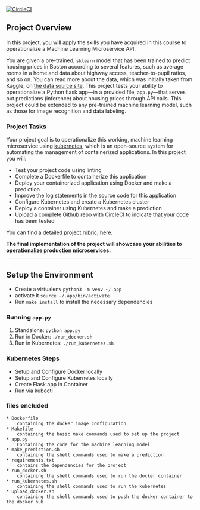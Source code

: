 
[![CircleCI](https://circleci.com/gh/Mo-esmail/project4/tree/main.svg?style=svg)](https://circleci.com/gh/Mo-esmail/project4/tree/main)

## Project Overview

In this project, you will apply the skills you have acquired in this course to operationalize a Machine Learning Microservice API. 

You are given a pre-trained, `sklearn` model that has been trained to predict housing prices in Boston according to several features, such as average rooms in a home and data about highway access, teacher-to-pupil ratios, and so on. You can read more about the data, which was initially taken from Kaggle, on [the data source site](https://www.kaggle.com/c/boston-housing). This project tests your ability to operationalize a Python flask app—in a provided file, `app.py`—that serves out predictions (inference) about housing prices through API calls. This project could be extended to any pre-trained machine learning model, such as those for image recognition and data labeling.

### Project Tasks

Your project goal is to operationalize this working, machine learning microservice using [kubernetes](https://kubernetes.io/), which is an open-source system for automating the management of containerized applications. In this project you will:
* Test your project code using linting
* Complete a Dockerfile to containerize this application
* Deploy your containerized application using Docker and make a prediction
* Improve the log statements in the source code for this application
* Configure Kubernetes and create a Kubernetes cluster
* Deploy a container using Kubernetes and make a prediction
* Upload a complete Github repo with CircleCI to indicate that your code has been tested

You can find a detailed [project rubric, here](https://review.udacity.com/#!/rubrics/2576/view).

**The final implementation of the project will showcase your abilities to operationalize production microservices.**

---

## Setup the Environment

* Create a virtualenv `python3 -m venv ~/.app`
* activate it `source ~/.app/bin/activate`
* Run `make install` to install the necessary dependencies

### Running `app.py`

1. Standalone:  `python app.py`
2. Run in Docker:  `./run_docker.sh`
3. Run in Kubernetes:  `./run_kubernetes.sh`

### Kubernetes Steps

* Setup and Configure Docker locally
* Setup and Configure Kubernetes locally
* Create Flask app in Container
* Run via kubectl
### files encluded
	* Dockerfile
		containing the docker image configuration 
	* Makefile
		containing the basic make commands used to set up the project
	* app.py
		Containing the code for the machine learning model
	* make_prediction.sh
		containing the shell commands used to make a prediction
	* requirements.txt
		contains the dependancies for the project
	* run_docker.sh
		containing the shell commands used to run the docker container
	* run_kubernetes.sh 
		containing the shell commands used to run the kubernetes
	* upload_docker.sh
		containing the shell commands used to push the docker container to the docker hub
		
